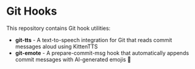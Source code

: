 # Git Hooks

This repository contains Git hook utilities:

- **git-tts** - A text-to-speech integration for Git that reads commit messages aloud using KittenTTS
- **git-emote** - A prepare-commit-msg hook that automatically appends commit messages with AI-generated emojis 🙂